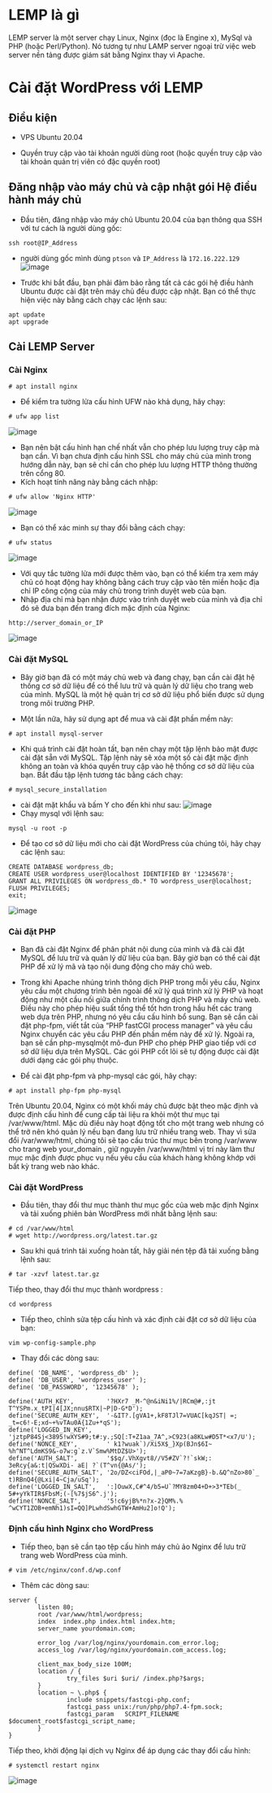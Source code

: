 # LEMP là gì
LEMP server là một server chạy Linux, Nginx (đọc là Engine x), MySql và PHP (hoặc Perl/Python). Nó tương tự như LAMP server ngoại trừ việc web server nền tảng được giám sát bằng Nginx thay vì Apache.
# Cài đặt WordPress với LEMP
## Điều kiện 

* VPS Ubuntu 20.04 

* Quyền truy cập vào tài khoản người dùng root (hoặc quyền truy cập vào tài khoản quản trị viên có đặc quyền root)
## Đăng nhập vào máy chủ và cập nhật gói Hệ điều hành máy chủ
* Đầu tiên, đăng nhập vào máy chủ Ubuntu 20.04 của bạn thông qua SSH với tư cách là người dùng gốc:
```
ssh root@IP_Address 
```
* người dùng gốc mình dùng `ptson` và `IP_Address` là `172.16.222.129`
![image](https://user-images.githubusercontent.com/91528234/196124967-0ff2a1bc-85b9-4c9a-a752-61f6878a5acb.png)

* Trước khi bắt đầu, bạn phải đảm bảo rằng tất cả các gói hệ điều hành Ubuntu được cài đặt trên máy chủ đều được cập nhật. Bạn có thể thực hiện việc này bằng cách chạy các lệnh sau:
```
apt update 
apt upgrade
```
## Cài LEMP Server
### Cài Nginx 
```
# apt install nginx
```
* Để kiểm tra tường lửa cấu hình UFW nào khả dụng, hãy chạy:
```
# ufw app list
```
![image](https://user-images.githubusercontent.com/91528234/196124811-81d07573-12aa-4ab0-9171-96556e80f33c.png)
* Bạn nên bật cấu hình hạn chế nhất vẫn cho phép lưu lượng truy cập mà bạn cần. Vì bạn chưa định cấu hình SSL cho máy chủ của mình trong hướng dẫn này, bạn sẽ chỉ cần cho phép lưu lượng HTTP thông thường trên cổng 80.
* Kích hoạt tính năng này bằng cách nhập:
```
# ufw allow 'Nginx HTTP'
```
![image](https://user-images.githubusercontent.com/91528234/196125686-d2c7d722-a983-4f10-b844-59113954ffd9.png)
* Bạn có thể xác minh sự thay đổi bằng cách chạy:
```
# ufw status
```
![image](https://user-images.githubusercontent.com/91528234/196126124-45d2af64-63f8-4b1b-96f4-a905c8f36475.png)
* Với quy tắc tường lửa mới được thêm vào, bạn có thể kiểm tra xem máy chủ có hoạt động hay không bằng cách truy cập vào tên miền hoặc địa chỉ IP công cộng của máy chủ trong trình duyệt web của bạn.
* Nhập địa chỉ mà bạn nhận được vào trình duyệt web của mình và địa chỉ đó sẽ đưa bạn đến trang đích mặc định của Nginx:
```
http://server_domain_or_IP
```
![image](https://user-images.githubusercontent.com/91528234/196126468-6f1785b7-4ff0-4d29-8b62-952eafd3e435.png)
### Cài đặt MySQL
* Bây giờ bạn đã có một máy chủ web và đang chạy, bạn cần cài đặt hệ thống cơ sở dữ liệu để có thể lưu trữ và quản lý dữ liệu cho trang web của mình. MySQL là một hệ quản trị cơ sở dữ liệu phổ biến được sử dụng trong môi trường PHP.

* Một lần nữa, hãy sử dụng apt để mua và cài đặt phần mềm này:
```
# apt install mysql-server
```
* Khi quá trình cài đặt hoàn tất, bạn nên chạy một tập lệnh bảo mật được cài đặt sẵn với MySQL. Tập lệnh này sẽ xóa một số cài đặt mặc định không an toàn và khóa quyền truy cập vào hệ thống cơ sở dữ liệu của bạn. Bắt đầu tập lệnh tương tác bằng cách chạy:
```
# mysql_secure_installation
```
* cài đặt mặt khẩu và bấm Y cho đến khi như sau:
![image](https://user-images.githubusercontent.com/91528234/196129691-04043cef-e600-4fb6-a8a7-ded823cb5076.png)
* Chạy mysql với lệnh sau:
```
mysql -u root -p
```
* Để tạo cơ sở dữ liệu mới cho cài đặt WordPress của chúng tôi, hãy chạy các lệnh sau:
```
CREATE DATABASE wordpress_db;
CREATE USER wordpress_user@localhost IDENTIFIED BY '12345678';
GRANT ALL PRIVILEGES ON wordpress_db.* TO wordpress_user@localhost;
FLUSH PRIVILEGES;
exit;
```
![image](https://user-images.githubusercontent.com/91528234/196132041-91095dd7-7ad1-45f2-a411-89328d9c1295.png)


### Cài đặt PHP
* Bạn đã cài đặt Nginx để phân phát nội dung của mình và đã cài đặt MySQL để lưu trữ và quản lý dữ liệu của bạn. Bây giờ bạn có thể cài đặt PHP để xử lý mã và tạo nội dung động cho máy chủ web.

* Trong khi Apache nhúng trình thông dịch PHP trong mỗi yêu cầu, Nginx yêu cầu một chương trình bên ngoài để xử lý quá trình xử lý PHP và hoạt động như một cầu nối giữa chính trình thông dịch PHP và máy chủ web. Điều này cho phép hiệu suất tổng thể tốt hơn trong hầu hết các trang web dựa trên PHP, nhưng nó yêu cầu cấu hình bổ sung. Bạn sẽ cần cài đặt php-fpm, viết tắt của “PHP fastCGI process manager” và yêu cầu Nginx chuyển các yêu cầu PHP đến phần mềm này để xử lý. Ngoài ra, bạn sẽ cần php-mysqlmột mô-đun PHP cho phép PHP giao tiếp với cơ sở dữ liệu dựa trên MySQL. Các gói PHP cốt lõi sẽ tự động được cài đặt dưới dạng các gói phụ thuộc.

* Để cài đặt php-fpm và php-mysql các gói, hãy chạy:
```
# apt install php-fpm php-mysql
```
Trên Ubuntu 20.04, Nginx có một khối máy chủ được bật theo mặc định và được định cấu hình để cung cấp tài liệu ra khỏi một thư mục tại /var/www/html. Mặc dù điều này hoạt động tốt cho một trang web nhưng có thể trở nên khó quản lý nếu bạn đang lưu trữ nhiều trang web. Thay vì sửa đổi /var/www/html, chúng tôi sẽ tạo cấu trúc thư mục bên trong /var/www cho trang web your_domain , giữ nguyên /var/www/html vị trí này làm thư mục mặc định được phục vụ nếu yêu cầu của khách hàng không khớp với bất kỳ trang web nào khác.
### Cài đặt WordPress
* Đầu tiên, thay đổi thư mục thành thư mục gốc của web mặc định Nginx và tải xuống phiên bản WordPress mới nhất bằng lệnh sau:
```
# cd /var/www/html
# wget http://wordpress.org/latest.tar.gz
```
* Sau khi quá trình tải xuống hoàn tất, hãy giải nén tệp đã tải xuống bằng lệnh sau:
```
# tar -xzvf latest.tar.gz
```
Tiếp theo, thay đổi thư mục thành wordpress :
```
cd wordpress

```
* Tiếp theo, chỉnh sửa tệp cấu hình và xác định cài đặt cơ sở dữ liệu của bạn:

```
vim wp-config-sample.php
```
* Thay đổi các dòng sau:
```
define( 'DB_NAME', 'wordpress_db' );
define( 'DB_USER', 'wordpress_user' );
define( 'DB_PASSWORD', '12345678' );
```
```
define('AUTH_KEY',         '?HXr7 _M-^@n&iNi1%/|RCm@#,:jt T^YSPm.x_tPI|4[JX;nnu$RTX|~P|D-G*D');
define('SECURE_AUTH_KEY',  '-&IT?.[gVA1+,kF8TJl7=VUAC[kqJST| =; _t=c6!-E;xd~+%vTAu0A{1Zu+*qS');
define('LOGGED_IN_KEY',    'jztpP84Sj<3895!wXYS#9;t#:y.;SQ[:T+Z1aa_7A^,>C923(a8KLw#D5T*<x7/U');
define('NONCE_KEY',        ' k1?wuak`)/Xi5X$_}Xp(BJn$6I~ %h^NT^LdmKS9&-o7w:g`z.V`Smw%MtDZ$U>');
define('AUTH_SALT',        '$$q/.VhXgvt8//V5#ZV`?!`skW;: 3eRcy{a&:t|QSwXDi- aE| ?`(T^vn{@As/');
define('SECURE_AUTH_SALT', '2o/DZ<ciFOd,|_aP0~7=7aKzgB}-b.&Q^nZo>80`_ t)RBnQ4{@Lxi|4~Cja/uSq');
define('LOGGED_IN_SALT',   ':]OuwX,C#^4/b5=U`?MY8zm04+D+>3*TEb(_ 5#+yYkTIR$FbsM;(-[%7$jS6^.j');
define('NONCE_SALT',       '5!c6yjB%*n?x-2}QM%.% ^wCYT1ZOB+emNh1)sI=QQ]PLwhdSwhGTW+AmHu2]o!Q');
```
### Định cấu hình Nginx cho WordPress
* Tiếp theo, bạn sẽ cần tạo tệp cấu hình máy chủ ảo Nginx để lưu trữ trang web WordPress của mình.
```
# vim /etc/nginx/conf.d/wp.conf
```
* Thêm các dòng sau:
```
server {
        listen 80;
        root /var/www/html/wordpress;
        index  index.php index.html index.htm;
        server_name yourdomain.com;

        error_log /var/log/nginx/yourdomain.com_error.log;
        access_log /var/log/nginx/yourdomain.com_access.log;

        client_max_body_size 100M;
        location / {
                try_files $uri $uri/ /index.php?$args;
        }
        location ~ \.php$ {
                include snippets/fastcgi-php.conf;
                fastcgi_pass unix:/run/php/php7.4-fpm.sock;
                fastcgi_param   SCRIPT_FILENAME $document_root$fastcgi_script_name;
        }
}
```
Tiếp theo, khởi động lại dịch vụ Nginx để áp dụng các thay đổi cấu hình:
```
# systemctl restart nginx
```
![image](https://user-images.githubusercontent.com/91528234/196150252-c39fa691-b97c-4142-96da-87003af2ad4e.png)


